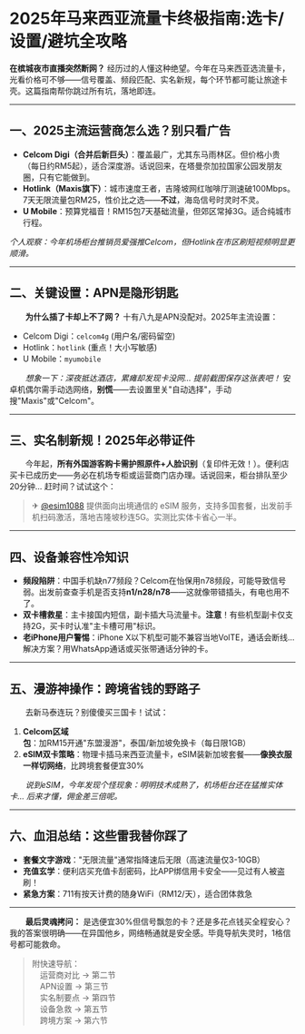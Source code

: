 # 2025年马来西亚流量卡终极指南:选卡/设置/避坑全攻略

**在槟城夜市直播突然断网？** 经历过的人懂这种绝望。今年在马来西亚选流量卡，光看价格可不够——信号覆盖、频段匹配、实名新规，每个环节都可能让旅途卡壳。这篇指南帮你跳过所有坑，落地即连。

---

## 一、2025主流运营商怎么选？别只看广告
- **Celcom Digi（合并后新巨头）**：覆盖最广，尤其东马雨林区。但价格小贵（每日约RM5起），适合深度游。话说回来，在塔曼奈加拉国家公园发朋友圈，只有它能做到。
- **Hotlink（Maxis旗下）**：城市速度王者，吉隆坡网红咖啡厅测速破100Mbps。7天无限流量包RM25，性价比之选——**不过**，海岛信号时灵时不灵。
- **U Mobile**：预算党福音！RM15包7天基础流量，但郊区常掉3G。适合纯城市行程。

*个人观察：今年机场柜台推销员爱强推Celcom，但Hotlink在市区刷短视频明显更顺滑。*

---

## 二、关键设置：APN是隐形钥匙
　　**为什么插了卡却上不了网？** 十有八九是APN没配对。2025年主流设置：
- Celcom Digi：`celcom4g` (用户名/密码留空)
- Hotlink：`hotlink` (重点！大小写敏感)
- U Mobile：`myumobile`

　　*想象一下：深夜抵达酒店，累瘫却发现卡没网… 提前截图保存这张表吧！* 安卓机偶尔需手动选网络，**别慌**——去设置里关"自动选择"，手动搜"Maxis"或"Celcom"。

---

## 三、实名制新规！2025年必带证件
　　今年起，**所有外国游客购卡需护照原件+人脸识别**（复印件无效！）。便利店买卡已成历史——务必在机场专柜或运营商门店办理。话说回来，柜台排队至少20分钟… 赶时间？试试这个：

> ✈ [@esim1088](https://t.me/s/esim1088) 提供面向出境通信的 eSIM 服务，支持多国套餐，出发前手机扫码激活，落地吉隆坡秒连5G。实测比实体卡省心一半。

---

## 四、设备兼容性冷知识
- **频段陷阱**：中国手机缺n77频段？Celcom在怡保用n78频段，可能导致信号弱。出发前查查手机是否支持**n1/n28/n78**——这就像带错插头，有电也用不了。
- **双卡槽救星**：主卡接国内短信，副卡插大马流量卡。**注意**！有些机型副卡仅支持2G，买卡时认准"主卡槽可用"标识。
- **老iPhone用户警惕**：iPhone X以下机型可能不兼容当地VolTE，通话会断线… 解决方案？用WhatsApp通话或买张带通话分钟的卡。

---

## 五、漫游神操作：跨境省钱的野路子
　　去新马泰连玩？别傻傻买三国卡！试试：
1. **Celcom区域包**：加RM15开通"东盟漫游"，泰国/新加坡免换卡（每日限1GB）
2. **eSIM双卡策略**：物理卡插马来西亚流量卡，eSIM装新加坡套餐——**像换衣服一样切网络**，比跨境套餐便宜30%

　　*说到eSIM，今年发现个怪现象：明明技术成熟了，机场柜台还在猛推实体卡… 后来才懂，佣金差三倍呢。*

---

## 六、血泪总结：这些雷我替你踩了
- **套餐文字游戏**："无限流量"通常指降速后无限（高速流量仅3-10GB）
- **充值玄学**：便利店买充值卡刮密码，比APP绑信用卡安全——见过有人被盗刷！
- **紧急方案**：711有按天计费的随身WiFi（RM12/天），适合团体救急

---

　　**最后灵魂拷问：** 是选便宜30%但信号飘忽的卡？还是多花点钱买全程安心？我的答案很明确——在异国他乡，网络畅通就是安全感。毕竟导航失灵时，1格信号都可能救命。  

> 附快速导航：  
> 　运营商对比 → 第二节  
> 　APN设置 → 第三节  
> 　实名制要点 → 第四节  
> 　设备急救 → 第五节  
> 　跨境方案 → 第六节